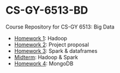 # CS-GY-6513-BD
Course Repository for CS-GY 6513: Big Data

- [Homework 1](./hw1/): Hadoop
- [Homework 2](./hw2/): Project proposal
- [Homework 3](./hw3/): Spark & dataframes
- [Midterm](./midterm/): Hadoop & Spark
- [Homework 4](./hw4/): MongoDB
